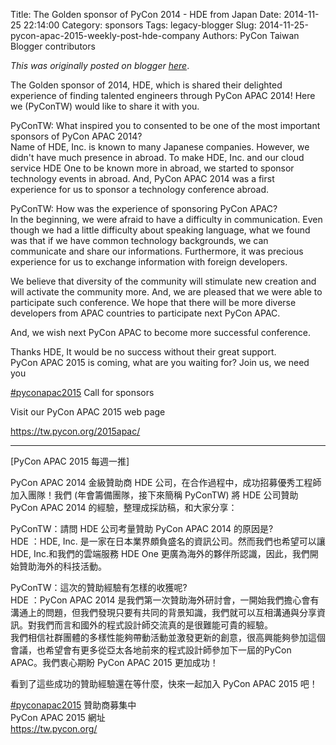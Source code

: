 Title: The Golden sponsor of PyCon 2014 - HDE from Japan
Date: 2014-11-25 22:14:00
Category: sponsors
Tags: legacy-blogger
Slug: 2014-11-25-pycon-apac-2015-weekly-post-hde-company
Authors: PyCon Taiwan Blogger contributors

*This was originally posted on blogger [here](https://pycontw.blogspot.com/2014/11/pycon-apac-2015-weekly-post-hde-company.html)*.

<!--more-->

The Golden sponsor of 2014, HDE, which is shared their delighted experience of finding talented engineers through PyCon APAC 2014! Here we (PyConTW) would like to share it with you.

PyConTW: What inspired you to consented to be one of the most important sponsors of PyCon APAC 2014?  
Name of HDE, Inc. is known to many Japanese companies. However, we  
didn't have much presence in abroad. To make HDE, Inc. and our cloud  
service HDE One to be known more in abroad, we started to sponsor  
technology events in abroad. And, PyCon APAC 2014 was a first  
experience for us to sponsor a technology conference abroad.  

PyConTW: How was the experience of sponsoring PyCon APAC?  
In the beginning, we were afraid to have a difficulty in communication. Even though we had a little difficulty about speaking language, what we found was that if we have common technology backgrounds, we can communicate and share our informations. Furthermore, it was precious experience for us to exchange information with foreign developers.  

We believe that diversity of the community will stimulate new creation and will activate the community more. And, we are pleased that we were able to participate such conference. We hope that there will be more diverse developers from APAC countries to participate next PyCon APAC.  

And, we wish next PyCon APAC to become more successful conference.  

Thanks HDE, It would be no success without their great support.  
PyCon APAC 2015 is coming, what are you waiting for? Join us, we need you

[#pyconapac2015](https://www.facebook.com/hashtag/pyconapac2015) Call for sponsors  

Visit our PyCon APAC 2015 web page  

<https://tw.pycon.org/2015apac/>  

----------------------------------------------------------------  

[PyCon APAC 2015 每週一推]  

PyCon APAC 2014 金級贊助商 HDE 公司，在合作過程中，成功招募優秀工程師加入團隊！我們 (年會籌備團隊，接下來簡稱 PyConTW) 將 HDE 公司贊助 PyCon APAC 2014 的經驗，整理成採訪稿，和大家分享：  

PyConTW：請問 HDE 公司考量贊助 PyCon APAC 2014 的原因是?  
HDE ：HDE, Inc. 是一家在日本業界頗負盛名的資訊公司。然而我們也希望可以讓 HDE, Inc.和我們的雲端服務 HDE One 更廣為海外的夥伴所認識，因此，我們開始贊助海外的科技活動。  

PyConTW：這次的贊助經驗有怎樣的收獲呢?  
HDE ：PyCon APAC 2014 是我們第一次贊助海外研討會，一開始我們擔心會有溝通上的問題，但我們發現只要有共同的背景知識，我們就可以互相溝通與分享資訊。對我們而言和國外的程式設計師交流真的是很難能可貴的經驗。  
我們相信社群團體的多樣性能夠帶動活動並激發更新的創意，很高興能夠參加這個會議，也希望會有更多從亞太各地前來的程式設計師參加下一屆的PyCon APAC。我們衷心期盼 PyCon APAC 2015 更加成功！  

看到了這些成功的贊助經驗還在等什麼，快來一起加入 PyCon APAC 2015 吧！  


[#pyconapac2015](https://www.facebook.com/hashtag/pyconapac2015) 贊助商募集中  
PyCon APAC 2015 網址  
<https://tw.pycon.org/>
